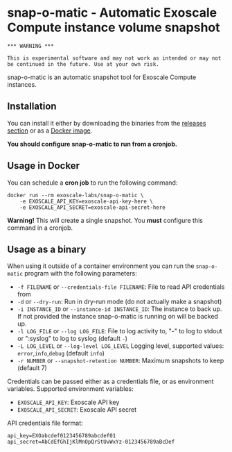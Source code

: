 # snap-o-matic - Automatic Exoscale Compute instance volume snapshot

```
*** WARNING ***

This is experimental software and may not work as intended or may not be continued in the future. Use at your own risk. 
```

snap-o-matic is an automatic snapshot tool for Exoscale Compute instances.

## Installation

You can install it either by downloading the binaries from the
[releases section](https://github.com/exoscale-labs/snap-o-matic/releases) or as a
[Docker image](https://hub.docker.com/repository/docker/exoscale-labs/snap-o-matic).

**You should configure snap-o-matic to run from a cronjob.**  

## Usage in Docker

You can schedule a **cron job** to run the following command:

```
docker run --rm exoscale-labs/snap-o-matic \
    -e EXOSCALE_API_KEY=exoscale-api-key-here \
    -e EXOSCALE_API_SECRET=exoscale-api-secret-here
```

**Warning!** This will create a single snapshot. You **must** configure this command in a cronjob.

## Usage as a binary

When using it outside of a container environment you can run the `snap-o-matic` program with the following parameters:

 - `-f FILENAME` or `--credentials-file FILENAME`: File to read API credentials from
 - `-d` or `--dry-run`: Run in dry-run mode (do not actually make a snapshot)
 - `-i INSTANCE_ID` or `--instance-id INSTANCE_ID`: The instance to back up. If not provided the instance snap-o-matic is running on will be backed up.
 - `-l LOG_FILE` or `--log LOG_FILE`: File to log activity to, "-" to log to stdout or ":syslog" to log to syslog (default `-`)
 - `-L LOG_LEVEL` or `--log-level LOG_LEVEL` Logging level, supported values: `error`,`info`,`debug` (default `info`)
 - `-r NUMBER` or `--snapshot-retention NUMBER`: Maximum snapshots to keep (default 7)

Credentials can be passed either as a credentials file, or as environment variables. Supported environment variables:

 - `EXOSCALE_API_KEY`: Exoscale API key
 - `EXOSCALE_API_SECRET`: Exoscale API secret

API credentials file format:

```
api_key=EXOabcdef0123456789abcdef01
api_secret=AbCdEfGhIjKlMnOpQrStUvWxYz-0123456789aBcDef
```